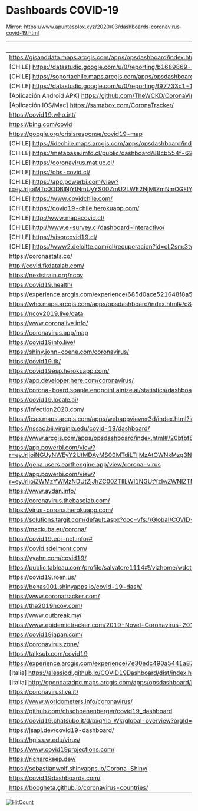 # Dashboards COVID-19

Mirror: https://www.apuntesplox.xyz/2020/03/dashboards-coronavirus-covid-19.html

|Enlace | 
|-------|
|https://gisanddata.maps.arcgis.com/apps/opsdashboard/index.html#/bda7594740fd40299423467b48e9ecf6        |
|[CHILE] https://datastudio.google.com/u/0/reporting/b1689869-0c59-442c-951d-2991c0fc611d         |
|[CHILE] https://soportachile.maps.arcgis.com/apps/opsdashboard/index.html#/67c2302a740a4c6697023bf9127dfa1b |
|[CHILE] https://datastudio.google.com/u/0/reporting/f97733c1-17e1-4bd6-8841-9dd2d45ac9b4/page/W3OJB  |
|[Aplicación Android APK] https://github.com/TheWCKD/CoronaVirus-Outbreak-App/releases        |
|[Aplicación IOS/Mac] https://samabox.com/CoronaTracker/        |
|https://covid19.who.int/ |
|https://bing.com/covid |
|https://google.org/crisisresponse/covid19-map |
|[CHILE] https://idechile.maps.arcgis.com/apps/opsdashboard/index.html#/6662268991094e439cee1a6f9f0e46ea |
|[CHILE] https://metabase.imfd.cl/public/dashboard/88cb554f-6274-47d1-af46-650d9ccc8792 |
|[CHILE] https://coronavirus.mat.uc.cl/ |
|[CHILE] https://obs-covid.cl/ |
|[CHILE] https://app.powerbi.com/view?r=eyJrIjoiMTc0ODBlNjYtNmUyYS00ZmU2LWE2NjMtZmNmOGFlYzA4YWNhIiwidCI6IjBlZGVkN2QyLWMwNGMtNGRjMi05YWFjLTYzZjlkNDY1ODliOCIsImMiOjF9 |
|[CHILE] https://www.covidchile.com/ |
|[CHILE] https://covid19-chile.herokuapp.com/ |
|[CHILE] http://www.mapacovid.cl/ |
|[CHILE] http://www.e-survey.cl/dashboard-interactivo/ |
|[CHILE] https://visorcovid19.cl/ |
|[CHILE] https://www2.deloitte.com/cl/recuperacion?id=cl:2sm:3tw:4DeloitteCL%20DashboardCOVID::6:20200525170000::3369630456:5&linkId=89387855 |
|https://coronastats.co/ |
|http://covid.fkdatalab.com/ |
|https://nextstrain.org/ncov |
|https://covid19.health/ |
|https://experience.arcgis.com/experience/685d0ace521648f8a5beeeee1b9125cd        |
|https://who.maps.arcgis.com/apps/opsdashboard/index.html#/c88e37cfc43b4ed3baf977d77e4a0667        |
|https://ncov2019.live/data        |
|https://www.coronalive.info/ |
|https://coronavirus.app/map       |
|https://covid19info.live/        |
|https://shiny.john-coene.com/coronavirus/        |
|https://covid19.tk/        |
|https://covid19esp.herokuapp.com/        |
|https://app.developer.here.com/coronavirus/        |
|https://corona-board.soaple.endpoint.ainize.ai/statistics/dashboard        |
|https://covid19.locale.ai/        |
|https://infection2020.com/        |
|https://icao.maps.arcgis.com/apps/webappviewer3d/index.html?id=d9d3f8fa9a23425c8f0889baab626186        |
|https://nssac.bii.virginia.edu/covid-19/dashboard/        |
|https://www.arcgis.com/apps/opsdashboard/index.html#/20bfbf89c8e74c0494c90b1ae0fa7b78        |
|https://app.powerbi.com/view?r=eyJrIjoiNGUyNWEyY2UtMDAyMS00MTdiLTljMzAtOWNkMzg3NTZiZDFiIiwidCI6IjYwM2VlNDk1LTY2MTgtNDRiNC04YmMwLWJiN2JkNTA0ZmE1YyJ9        |
|https://gena.users.earthengine.app/view/corona-virus        |
|https://app.powerbi.com/view?r=eyJrIjoiZWMzYWMzNDUtZjJhZC00ZTllLWI1NGUtYzIwZWNlZTM0NDE3IiwidCI6ImZhZmQzNjI5LWJkYjYtNGVhOS1hMmQ5LWY2MjEwN2ViYTkwMSIsImMiOjEwfQ%3D%3D        |
|https://www.aydan.info/        |
|https://coronavirus.thebaselab.com/ |
|https://virus-corona.herokuapp.com/        |
|https://solutions.targit.com/default.aspx?doc=vfs://Global/COVID-19/Covid-19%20JH%20data%20Map%20Accumulated%20Confirmed.xview        |
|https://mackuba.eu/corona/        |
|https://covid19.epi-net.info/#        |
|https://covid.sdelmont.com/        |
|https://yyahn.com/covid19/        |
|https://public.tableau.com/profile/salvatore1114#!/vizhome/wdctest/CoronavirusCOVID-19Dashboard-DailyUpdates        |
|https://covid19.roen.us/        |
|https://benas001.shinyapps.io/covid-19-dash/        |
|https://www.coronatracker.com/ |
|https://the2019ncov.com/ |
|https://www.outbreak.my/ |
|https://www.epidemictracker.com/2019-Novel-Coronavirus-2019-nCoV |
|https://covid19japan.com/ |
|https://coronavirus.zone/ |
|https://talksub.com/covid19 |
|https://experience.arcgis.com/experience/7e30edc490a5441a874f9efe67bd8b89 |
|[Italia] https://alessiodl.github.io/COVID19Dashboard/dist/index.html |
|[Italia] http://opendatadpc.maps.arcgis.com/apps/opsdashboard/index.html#/b0c68bce2cce478eaac82fe38d4138b1 |
|https://coronaviruslive.it/ |
|https://www.worldometers.info/coronavirus/ |
|https://github.com/chschoenenberger/covid19_dashboard |
|https://covid19.chatsubo.it/d/bxqYla_Wk/global-overview?orgId=1 |
|https://jsapi.dev/covid19-dashboard/ |
|https://hgis.uw.edu/virus/ |
|https://www.covid19projections.com/ |
|https://richardkeep.dev/ |
|https://sebastianwolf.shinyapps.io/Corona-Shiny/  |
|https://covid19dashboards.com/  |
|https://boogheta.github.io/coronavirus-countries/ |


[![HitCount](http://hits.dwyl.io/{Alplox}/{Dashboards-COVID-19}.svg)](http://hits.dwyl.io/{Alplox}/{Dashboards-COVID-19})
